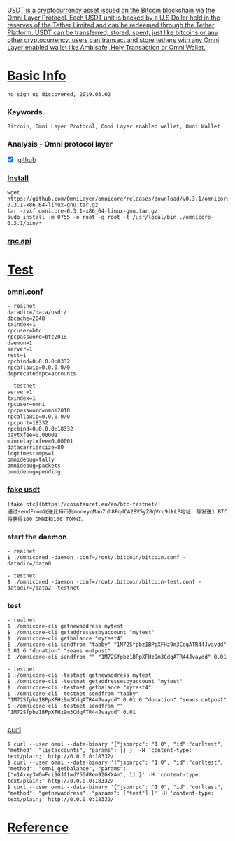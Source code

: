 
[USDT is a cryptocurrency asset issued on the Bitcoin blockchain via the Omni Layer Protocol. Each USDT unit is backed by a U.S Dollar held in the reserves of the Tether Limited and can be redeemed through the Tether Platform. USDT can be transferred, stored, spent, just like bitcoins or any other cryptocurrency, users can transact and store tethers with any Omni Layer enabled wallet like Ambisafe, Holy Transaction or Omni Wallet.](https://www.cryptocompare.com/coins/guides/what-is-usdt-and-how-to-use-it/)

# [Basic Info](https://tether.to) 
    no sign up discovered, 2019.03.02
### Keywords
    Bitcoin, Omni Layer Protocol, Omni Layer enabled wallet, Omni Wallet
    
### Analysis - Omni protocol layer
   * [x] [github](https://github.com/OmniLayer/omnicore)

### [Install](https://blog.csdn.net/C_jian/article/details/85337467)
    wget https://github.com/OmniLayer/omnicore/releases/download/v0.3.1/omnicore-0.3.1-x86_64-linux-gnu.tar.gz
    tar -zvxf omnicore-0.3.1-x86_64-linux-gnu.tar.gz 
    sudo install -m 0755 -o root -g root -t /usr/local/bin ./omnicore-0.3.1/bin/*
### [rpc api](https://github.com/OmniLayer/omnicore/blob/master/src/omnicore/doc/rpc-api.md)    

# [Test](https://www.jianshu.com/p/417c280b8f9f)
### omni.conf
    - realnet
    datadir=/data/usdt/
    dbcache=2048
    txindex=1
    rpcuser=btc
    rpcpassword=btc2018
    daemon=1
    server=1
    rest=1
    rpcbind=0.0.0.0:8332
    rpcallowip=0.0.0.0/0
    deprecatedrpc=accounts
    
    - testnet
    server=1  
    txindex=1 
    rpcuser=omni
    rpcpassword=omni2018
    rpcallowip=0.0.0.0/0
    rpcport=18332
    rpcbind=0.0.0.0:18332
    paytxfee=0.00001
    minrelaytxfee=0.00001
    datacarriersize=80
    logtimestamps=1
    omnidebug=tally  
    omnidebug=packets
    omnidebug=pending
    
### [fake usdt](https://lhalcyon.com/blockchain-usdt-node/)
    [fake btc](https://coinfaucet.eu/en/btc-testnet/)
    通过sendFrom发送比特币到moneyqMan7uh8FqdCA2BV5yZ8qVrc9ikLP地址，每发送1 BTC将获得100 OMNI和100 TOMNI。
    
### start the daemon
    - realnet
    $ ./omnicored -daemon -conf=/root/.bitcoin/bitcoin.conf -datadir=/data0
    
    - testnet
    $ ./omnicored -daemon -conf=/root/.bitcoin/bitcoin-test.conf -datadir=/data2 -testnet
    
### test
    - realnet
    $ ./omnicore-cli getnewaddress mytest
    $ ./omnicore-cli getaddressesbyaccount "mytest"
    $ ./omnicore-cli getbalance "mytest4"
    $ ./omnicore-cli sendfrom "tabby" "1M72Sfpbz1BPpXFHz9m3CdqATR44Jvaydd" 0.01 6 "donation" "seans outpost"
    $ ./omnicore-cli sendfrom "" "1M72Sfpbz1BPpXFHz9m3CdqATR44Jvaydd" 0.01
    
    - testnet
    $ ./omnicore-cli -testnet getnewaddress mytest
    $ ./omnicore-cli -testnet getaddressesbyaccount "mytest"
    $ ./omnicore-cli -testnet getbalance "mytest4"
    $ ./omnicore-cli -testnet sendfrom "tabby" "1M72Sfpbz1BPpXFHz9m3CdqATR44Jvaydd" 0.01 6 "donation" "seans outpost"
    $ ./omnicore-cli -testnet sendfrom "" "1M72Sfpbz1BPpXFHz9m3CdqATR44Jvaydd" 0.01
    
### [curl](https://blog.csdn.net/C_jian/article/details/85337467)
    $ curl --user omni --data-binary '{"jsonrpc": "1.0", "id":"curltest", "method": "listaccounts", "params": [] }' -H 'content-type: text/plain;' http://0.0.0.0:18332/
    $ curl --user omni --data-binary '{"jsonrpc": "1.0", "id":"curltest", "method": "omni_getbalance", "params": ["n1Axxy3WGwFci1GJffwdY55dRem92GKXAm", 1] }' -H 'content-type: text/plain;' http://0.0.0.0:18332/
    $ curl --user omni --data-binary '{"jsonrpc": "1.0", "id":"curltest", "method": "getnewaddress", "params": ["test"] }' -H 'content-type: text/plain;' http://0.0.0.0:18332/
    
# [Reference](https://www.jianshu.com/p/bd573e2df746)
